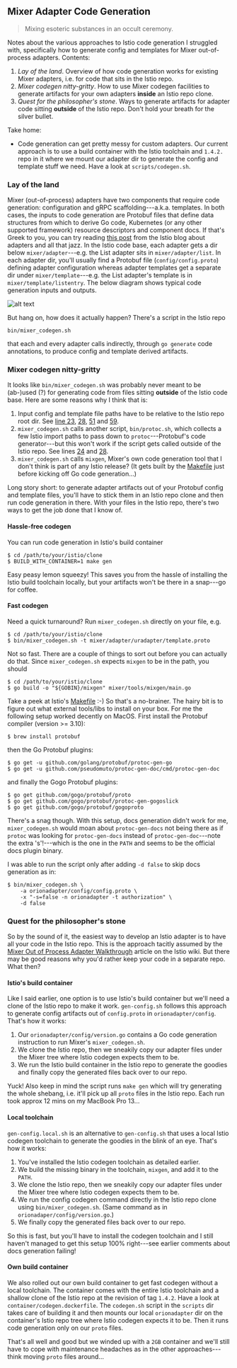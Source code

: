 Mixer Adapter Code Generation
-----------------------------
> Mixing esoteric substances in an occult ceremony.

Notes about the various approaches to Istio code generation I struggled
with, specifically how to generate config and templates for Mixer
out-of-process adapters. Contents:

1. *Lay of the land*. Overview of how code generation works for existing
   Mixer adapters, i.e. for code that sits in the Istio repo.
2. *Mixer codegen nitty-gritty*. How to use Mixer codegen facilities to
   generate artifacts for your own adapters **inside** an Istio repo clone.
3. *Quest for the philosopher's stone*. Ways to generate artifacts for
   adapter code sitting **outside** of the Istio repo. Don't hold your
   breath for the silver bullet.

Take home:

* Code generation can get pretty messy for custom adapters. Our current
  approach is to use a build container with the Istio toolchain and
  `1.4.2.` repo in it where we mount our adapter dir to generate the
  config and template stuff we need. Have a look at `scripts/codegen.sh`.


### Lay of the land

Mixer (out-of-process) adapters have two components that require code
generation: configuration and gRPC scaffolding---a.k.a. templates. In
both cases, the inputs to code generation are Protobuf files that define
data structures from which to derive Go code, Kubernetes (or any other
supported framework) resource descriptors and component docs.
If that's Greek to you, you can try reading [this post][adapter-model]
from the Istio blog about adapters and all that jazz. In the Istio
code base, each adapter gets a dir below `mixer/adapter`---e.g. the
List adapter sits in `mixer/adapter/list`. In each adapter dir, you'll
usually find a Protobuf file (`config/config.proto`) defining adapter
configuration whereas adapter templates get a separate dir under
`mixer/template`---e.g. the List adapter's template is in
`mixer/template/listentry`. The below diagram shows typical code
generation inputs and outputs.

![alt text](./adapter.code-gen.png)

But hang on, how does it actually happen? There's a script in the Istio
repo

    bin/mixer_codegen.sh

that each and every adapter calls indirectly, through `go generate`
code annotations, to produce config and template derived artifacts.


### Mixer codegen nitty-gritty

It looks like `bin/mixer_codegen.sh` was probably never meant to be
(ab-)used (?) for generating code from files sitting **outside** of
the Istio code base. Here are some reasons why I think that is:

1. Input config and template file paths have to be relative to the
   Istio repo root dir. See [line 23][codegen.sh-l23], [28][codegen.sh-l28],
   [51][codegen.sh-l51] and [59][codegen.sh-l59].
2. `mixer_codegen.sh` calls another script, `bin/protoc.sh`, which
   collects a few Istio import paths to pass down to `protoc`---Protobuf's
   code generator---but this won't work if the script gets called
   outside of the Istio repo. See lines [24][protoc.sh-l24] and
   [28][protoc.sh-l28].
3. `mixer_codegen.sh` calls `mixgen`, Mixer's own code generation tool
   that I don't think is part of any Istio release? (It gets built by
   the [Makefile][mk.core-l394] just before kicking off Go code generation...)

Long story short: to generate adapter artifacts out of your Protobuf
config and template files, you'll have to stick them in an Istio repo
clone and then run code generation in there. With your files in the
Istio repo, there's two ways to get the job done that I know of.

#### Hassle-free codegen
You can run code generation in Istio's build container

    $ cd /path/to/your/istio/clone
    $ BUILD_WITH_CONTAINER=1 make gen

Easy peasy lemon squeezy! This saves you from the hassle of installing
the Istio build toolchain locally, but your artifacts won't be there
in a snap---go for coffee.

#### Fast codegen
Need a quick turnaround? Run `mixer_codegen.sh` directly on your file,
e.g.

    $ cd /path/to/your/istio/clone
    $ bin/mixer_codegen.sh -t mixer/adapter/uradapter/template.proto

Not so fast. There are a couple of things to sort out before you can
actually do that. Since `mixer_codegen.sh` expects `mixgen` to be in
the path, you should

    $ cd /path/to/your/istio/clone
    $ go build -o "${GOBIN}/mixgen" mixer/tools/mixgen/main.go

Take a peek at Istio's [Makefile][mk.core-l394] :-) So that's a no-brainer.
The hairy bit is to figure out what external tools/libs to install
on your box. For me the following setup worked decently on MacOS.
First install the Protobuf compiler (version >= 3.10):

    $ brew install protobuf

then the Go Protobuf plugins:

    $ go get -u github.com/golang/protobuf/protoc-gen-go
    $ go get -u github.com/pseudomuto/protoc-gen-doc/cmd/protoc-gen-doc

and finally the Gogo Protobuf plugins:

    $ go get github.com/gogo/protobuf/proto
    $ go get github.com/gogo/protobuf/protoc-gen-gogoslick
    $ go get github.com/gogo/protobuf/gogoproto

There's a snag though. With this setup, docs generation didn't work
for me, `mixer_codegen.sh` would moan about `protoc-gen-docs` not
being there as if `protoc` was looking for `protoc-gen-docs` instead
of `protoc-gen-doc`---note the extra 's'!---which is the one in the
`PATH` and seems to be the official docs plugin binary.

I was able to run the script only after adding `-d false` to skip docs
generation as in:

    $ bin/mixer_codegen.sh \
        -a orionadapter/config/config.proto \
        -x "-s=false -n orionadapter -t authorization" \
        -d false


### Quest for the philosopher's stone

So by the sound of it, the easiest way to develop an Istio adapter is
to have all your code in the Istio repo. This is the approach tacitly
assumed by the [Mixer Out of Process Adapter Walkthrough][adapter-walkthru]
article on the Istio wiki. But there may be good reasons why you'd
rather keep your code in a separate repo. What then?

#### Istio's build container
Like I said earlier, one option is to use Istio's build container but
we'll need a clone of the Istio repo to make it work. `gen-config.sh`
follows this approach to generate config artifacts out of `config.proto`
in `orionadapter/config`. That's how it works:

1. Our `orionadapter/config/version.go` contains a Go code generation
   instruction to run Mixer's `mixer_codegen.sh`.
2. We clone the Istio repo, then we sneakily copy our adapter files
   under the Mixer tree where Istio codegen expects them to be.
3. We run the Istio build container in the Istio repo to generate the
   goodies and finally copy the generated files back over to our repo.

Yuck! Also keep in mind the script runs `make gen` which will try
generating the whole shebang, i.e. it'll pick up all `proto` files
in the Istio repo. Each run took approx 12 mins on my MacBook Pro
13...

#### Local toolchain
`gen-config.local.sh` is an alternative to `gen-config.sh` that uses
a local Istio codegen toolchain to generate the goodies in the blink
of an eye. That's how it works:

1. You've installed the Istio codegen toolchain as detailed earlier.
2. We build the missing binary in the toolchain, `mixgen`, and
   add it to the `PATH`.
3. We clone the Istio repo, then we sneakily copy our adapter files
   under the Mixer tree where Istio codegen expects them to be.
4. We run the config codegen command directly in the Istio repo clone
   using `bin/mixer_codegen.sh`.
   (Same command as in  `orionadaper/config/version.go`.)
5. We finally copy the generated files back over to our repo.

So this is fast, but you'll have to install the codegen toolchain
and I still haven't managed to get this setup 100% right---see earlier
comments about docs generation failing!

#### Own build container
We also rolled out our own build container to get fast codegen without
a local toolchain. The container comes with the entire Istio toolchain
and a shallow clone of the Istio repo at the revision of tag `1.4.2`.
Have a look at `container/codegen.dockerfile`. The `codegen.sh` script
in the `scripts` dir takes care of building it and then mounts our
local `orionadapter` dir on the container's Istio repo tree where
Istio codegen expects it to be. Then it runs code generation only
on our `proto` files.

That's all well and good but we winded up with a `2GB` container and
we'll still have to cope with maintenance headaches as in the other
approaches---think moving `proto` files around...




[adapter-model]: https://istio.io/blog/2017/adapter-model/
    "Mixer Adapter Model"
[adapter-walkthru]: https://github.com/istio/istio/wiki/Mixer-Out-Of-Process-Adapter-Walkthrough
    "Mixer Out of Process Adapter Walkthrough"
[codegen.sh-l23]: https://github.com/istio/istio/blob/1.4.2/bin/mixer_codegen.sh#L23
    "Mixer Codegen Script - Line 23"
[codegen.sh-l28]: https://github.com/istio/istio/blob/1.4.2/bin/mixer_codegen.sh#L28
    "Mixer Codegen Script - Line 28"
[codegen.sh-l51]: https://github.com/istio/istio/blob/1.4.2/bin/mixer_codegen.sh#L51
    "Mixer Codegen Script - Line 51"
[codegen.sh-l59]: https://github.com/istio/istio/blob/1.4.2/bin/mixer_codegen.sh#L59
    "Mixer Codegen Script - Line 59"
[mk.core-l394]: https://github.com/istio/istio/blob/1.4.2/Makefile.core.mk#L394
    "Istio Core Makefile - Line 394"
[protoc.sh-l24]: https://github.com/istio/istio/blob/1.4.2/bin/protoc.sh#L24
    "Mixer protoc Wrapper Script - Line 24"
[protoc.sh-l28]: https://github.com/istio/istio/blob/1.4.2/bin/protoc.sh#L28
    "Mixer protoc Wrapper Script - Line 28"
